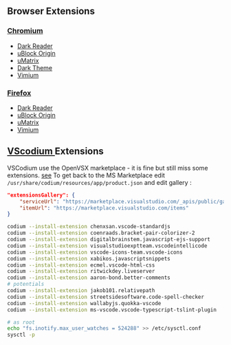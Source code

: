 ## Browser Extensions

### [Chromium](https://www.chromium.org/developers/how-tos/get-the-code)

- [Dark Reader](https://chrome.google.com/webstore/detail/dark-reader/eimadpbcbfnmbkopoojfekhnkhdbieeh)
- [uBlock Origin](https://chrome.google.com/webstore/detail/ublock-origin/cjpalhdlnbpafiamejdnhcphjbkeiagm?hl=fr)
- [uMatrix](https://chrome.google.com/webstore/detail/umatrix/ogfcmafjalglgifnmanfmnieipoejdcf?hl=fr)
- [Dark Theme](https://chrome.google.com/webstore/detail/material-simple-dark-grey/ookepigabmicjpgfnmncjiplegcacdbm)
- [Vimium](https://chrome.google.com/webstore/detail/vimium/dbepggeogbaibhgnhhndojpepiihcmeb?hl=en-US)

### [Firefox](https://www.mozilla.org/fr/firefox/all/)

- [Dark Reader](https://addons.mozilla.org/fr/firefox/addon/darkreader/)
- [uBlock Origin](https://addons.mozilla.org/fr/firefox/addon/ublock-origin)
- [uMatrix](https://addons.mozilla.org/en-US/firefox/addon/umatrix/)
- [Vimium](https://addons.mozilla.org/en-US/firefox/addon/vimium-ff/?src=search)

## [VScodium ](https://github.com/VSCodium/vscodium) Extensions

VSCodium use the OpenVSX marketplace - it is fine but still miss some extensions. [see](https://github.com/VSCodium/vscodium/blob/master/DOCS.md#extensions-marketplace)
To get back to the MS Marketplace edit `/usr/share/codium/resources/app/product.json` and edit gallery :

```json
"extensionsGallery": {
    "serviceUrl": "https://marketplace.visualstudio.com/_apis/public/gallery",
    "itemUrl": "https://marketplace.visualstudio.com/items"
}
```

```bash
codium --install-extension chenxsan.vscode-standardjs
codium --install-extension coenraads.bracket-pair-colorizer-2
codium --install-extension digitalbrainstem.javascript-ejs-support
codium --install-extension visualstudioexptteam.vscodeintellicode
codium --install-extension vscode-icons-team.vscode-icons
codium --install-extension xabikos.javascriptsnippets
codium --install-extension ecmel.vscode-html-css
codium --install-extension ritwickdey.liveserver
codium --install-extension aaron-bond.better-comments
# potentials
codium --install-extension jakob101.relativepath
codium --install-extension streetsidesoftware.code-spell-checker
codium --install-extension wallabyjs.quokka-vscode
codium --install-extension ms-vscode.vscode-typescript-tslint-plugin

# as root
echo "fs.inotify.max_user_watches = 524288" >> /etc/sysctl.conf
sysctl -p
```

